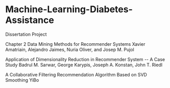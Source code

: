 # Machine-Learning-Diabetes-Assistance
Dissertation Project 

Chapter 2
Data Mining Methods for Recommender
Systems
Xavier Amatriain, Alejandro Jaimes, Nuria Oliver, and Josep M. Pujol

Application of Dimensionality Reduction in Recommender System -- A Case Study
Badrul M. Sarwar, George Karypis, Joseph A. Konstan, John T. Riedl


A Collaborative Filtering Recommendation Algorithm Based on SVD Smoothing 
YiBo

